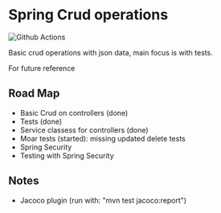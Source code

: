 # Spring Crud operations

![Github Actions](https://github.com/SJarno/spring-crud/actions/workflows/maven.yml/badge.svg)


Basic crud operations with json data, main focus is with tests. 

For future reference 

## Road Map
- Basic Crud on controllers (done)
- Tests (done)
- Service classess for controllers (done)
- Moar tests (started): missing updated delete tests
- Spring Security
- Testing with Spring Security

## Notes
- Jacoco plugin (run with: "mvn test jacoco:report")

